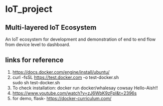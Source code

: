 # IoT_project
## Multi-layered IoT Ecosystem

An IoT ecosystem for development and demonstration of  end to end flow from device level to dashboard.

## links for reference
1. https://docs.docker.com/engine/install/ubuntu/
2. curl -fsSL https://test.docker.com -o test-docker.sh </br>
sudo sh test-docker.sh
3. To check installation: docker run docker/whalesay cowsay Hello-Aish!!
4. https://www.youtube.com/watch?v=zJ6WbK9zFpI&t=2396s
5. for demo, flask- https://docker-curriculum.com/

